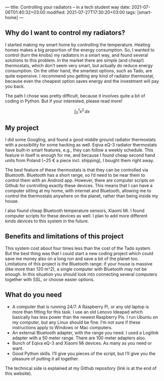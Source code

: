 —
title: Controlling your radiators – in a tech student way
date: 2021-07-06T01:40:32+03:00
modified: 2021-07-27T17:30:20+03:00
tags: [smart-home]
—

## Why do I want to control my radiators?
I started making my smart home by controlling the temperature. Heating homes makes a big proportion of the energy consumption. So, I wanted to control (turn the knobs) my radiators in a smart way, and found several solutions to this problem. In the market there are simple (and cheap!) thermostats, which don’t seem very smart, but actually do reduce energy consumption. On the other hand, the smartest options, such as Tado, are quite expensive. I recommend you getting any kind of radiator thermostat, because even the cheapest option saves energy and the investment will pay you back.

The path I chose was pretty difficult, because it involves quite a bit of coding in Python. But if your interested, please read more!

$$\int_0^1 x^2 \, dx$$

## My project
I did some Googling, and found a good middle ground radiator thermostats with a possibility for some hacking as well. Eqiva eQ-3 radiator thermostats have built-in smart features, e.g., they can follow a weekly schedule. This feature in itself is enough for me, and because I found cheap second hand units from Poland (~25 € a piece incl. shipping), I bought them right away.

The best feature of these thermostats is that they can be controlled via Bluetooth. Bluetooth has a short range, so I’d need to be near them to control them with an Android app. However, there are computer scripts on Github for controlling exactly these devices. This means that I can have a computer sitting at my home, with internet and Bluetooth, allowing me to control the thermostats anywhere on the planet, rather than being inside my house.

I also found cheap Bluetooth temperature sensors, Xiaomi Mi. I found computer scripts for these devices as well. I plan to add more different kinds devices to this system in the future.

## Benefits and limitations of this project

This system cost about four times less than the cost of the Tado system. But the best thing was that I could start a new coding project which could save me money also on a long run and save a bit of the planet too. Limitations of this project is the Bluetooth range: if your house is massive (like more than 120 m^2), a single computer with Bluetooth may not be enough. In this situation you should look into connecting several computers together with SSL, or choose easier options.

## What do you need

* A computer that is running 24/7. A Raspberry Pi, or any old laptop is more than fitting for this task. I use an old Lenovo Ideapad which basically has less power than the newest Raspberry Pis. I run Ubuntu on my computer, but any Linux should be fine. I’m not sure if these instructions apply to Windows or Mac computers.
* An external Bluetooth adapter, with the range you need. I used a Logilink adapter with a 50 meter range. There are 100 meter adapters also.
* Bunch of Eqiva eQ-3 and Xiaomi Mi devices. As many as you need or want.
* Good Python skills. I’ll give you pieces of the script, but I’ll give you the pleasure of putting it all together.

The technical side is explained at my Github repository (link is at the end of this website).
